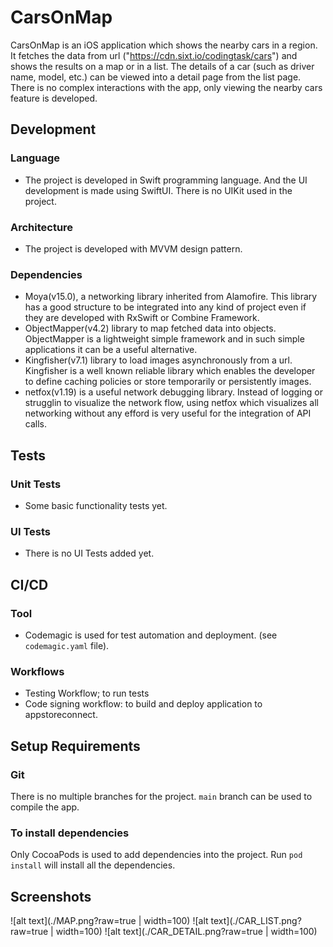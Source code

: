 # CarsOnMap

 CarsOnMap is an iOS application which shows the nearby cars in a region. It fetches the data from url ("https://cdn.sixt.io/codingtask/cars") and shows the results on a map or in a list. The details of a car (such as driver name, model, etc.) can be viewed into a detail page from the list page. There is no complex interactions with the app, only viewing the nearby cars feature is developed.

  
## Development

### Language
 - The project is developed in Swift programming language. And the UI development is made using SwiftUI. There is no UIKit used in the project.

### Architecture
 - The project is developed with MVVM design pattern. 

### Dependencies

 - Moya(v15.0), a networking library inherited from Alamofire. This library has a good structure to be integrated into any kind of project even if they are developed with RxSwift or Combine Framework.
 - ObjectMapper(v4.2) library to map fetched data into objects. ObjectMapper is a lightweight simple framework and in such simple applications it can be a useful alternative.
 - Kingfisher(v7.1) library to load images asynchronously from a url. Kingfisher is a well known reliable library which enables the developer to define caching policies or store temporarily or persistently images.
 - netfox(v1.19) is a useful network debugging library. Instead of logging or strugglin to visualize the network flow, using netfox which visualizes all networking without any efford is very useful for the integration of API calls.

## Tests

### Unit Tests
 - Some basic functionality tests yet.

### UI Tests
 - There is no UI Tests added yet.

## CI/CD

### Tool
 - Codemagic is used for test automation and deployment. (see `codemagic.yaml` file).

### Workflows

  - Testing Workflow; to run tests
  - Code signing workflow: to build and deploy application to appstoreconnect.


## Setup Requirements

### Git
 There is no multiple branches for the project. `main` branch can be used to compile the app.

### To install dependencies
 Only CocoaPods is used to add dependencies into the project. Run `pod install` will install all the dependencies.


## Screenshots
![alt text](./MAP.png?raw=true | width=100)
![alt text](./CAR_LIST.png?raw=true | width=100)
![alt text](./CAR_DETAIL.png?raw=true | width=100)
